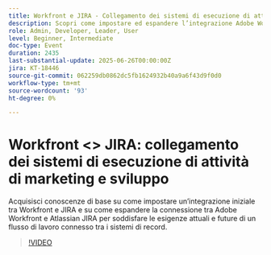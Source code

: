 ```yaml
---
title: Workfront e JIRA - Collegamento dei sistemi di esecuzione di attività di marketing e sviluppo
description: Scopri come impostare ed espandere l’integrazione Adobe Workfront + JIRA per supportare flussi di lavoro connessi tra sistemi di record per le esigenze attuali e future.
role: Admin, Developer, Leader, User
level: Beginner, Intermediate
doc-type: Event
duration: 2435
last-substantial-update: 2025-06-26T00:00:00Z
jira: KT-18446
source-git-commit: 062259db0862dc5fb1624932b40a9a6f43d9f0d0
workflow-type: tm+mt
source-wordcount: '93'
ht-degree: 0%

---
```



# Workfront &lt;> JIRA: collegamento dei sistemi di esecuzione di attività di marketing e sviluppo

Acquisisci conoscenze di base su come impostare un’integrazione iniziale tra Workfront e JIRA e su come espandere la connessione tra Adobe Workfront e Atlassian JIRA per soddisfare le esigenze attuali e future di un flusso di lavoro connesso tra i sistemi di record.

>[!VIDEO](https://video.tv.adobe.com/v/3464442/?learn=on&enablevpops)
